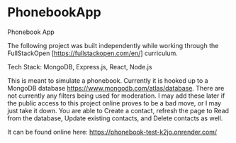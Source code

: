 # PhonebookApp
Phonebook App

The following project was built independently while working through the FullStackOpen [https://fullstackopen.com/en/] curriculum. 

Tech Stack: MongoDB, Express.js, React, Node.js

This is meant to simulate a phonebook. Currently it is hooked up to a MongoDB database https://www.mongodb.com/atlas/database. There are not currently any filters being used for moderation.
I may add these later if the public access to this project online proves to be a bad move, or I may just take it down. 
You are able to Create a contact, refresh the page to Read from the database, Update existing contacts, and Delete contacts as well. 

It can be found online here: https://phonebook-test-k2jo.onrender.com/

